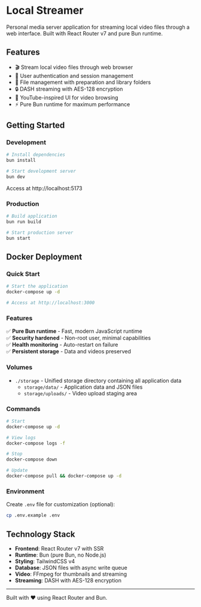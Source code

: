 # Local Streamer

Personal media server application for streaming local video files through a web interface. Built with React Router v7 and pure Bun runtime.

## Features

- 🎬 Stream local video files through web browser
- 🔐 User authentication and session management
- 📁 File management with preparation and library folders
- 🔒 DASH streaming with AES-128 encryption
- 🎨 YouTube-inspired UI for video browsing
- ⚡ Pure Bun runtime for maximum performance

## Getting Started

### Development

```bash
# Install dependencies
bun install

# Start development server
bun dev
```

Access at http://localhost:5173

### Production

```bash
# Build application
bun run build

# Start production server
bun start
```

## Docker Deployment

### Quick Start

```bash
# Start the application
docker-compose up -d

# Access at http://localhost:3000
```

### Features

✅ **Pure Bun runtime** - Fast, modern JavaScript runtime  
✅ **Security hardened** - Non-root user, minimal capabilities  
✅ **Health monitoring** - Auto-restart on failure  
✅ **Persistent storage** - Data and videos preserved  

### Volumes

- `./storage` - Unified storage directory containing all application data
  - `storage/data/` - Application data and JSON files
  - `storage/uploads/` - Video upload staging area

### Commands

```bash
# Start
docker-compose up -d

# View logs
docker-compose logs -f

# Stop
docker-compose down

# Update
docker-compose pull && docker-compose up -d
```

### Environment

Create `.env` file for customization (optional):

```bash
cp .env.example .env
```

## Technology Stack

- **Frontend**: React Router v7 with SSR
- **Runtime**: Bun (pure Bun, no Node.js)
- **Styling**: TailwindCSS v4
- **Database**: JSON files with async write queue
- **Video**: FFmpeg for thumbnails and streaming
- **Streaming**: DASH with AES-128 encryption

---

Built with ❤️ using React Router and Bun.